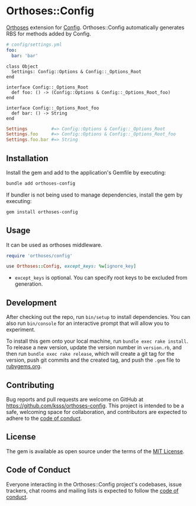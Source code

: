 # Orthoses::Config

[Orthoses](https://github.com/ksss/orthoses) extension for [Config](https://github.com/rubyconfig/config).
Orthoses::Config automatically generates RBS for methods added by Config.

```yml
# config/settings.yml
foo:
  bar: 'bar'
```

```rbs
class Object
  Settings: Config::Options & Config::_Options_Root
end

interface Config::_Options_Root
  def foo: () -> (Config::Options & Config::_Options_Root_foo)
end

interface Config::_Options_Root_foo
  def bar: () -> String
end
```

```rb
Settings         #=> Config::Options & Config::_Options_Root
Settings.foo     #=> Config::Options & Config::_Options_Root_foo
Settings.foo.bar #=> String
```

## Installation

Install the gem and add to the application's Gemfile by executing:

```bash
bundle add orthoses-config
```

If bundler is not being used to manage dependencies, install the gem by executing:

```bash
gem install orthoses-config
```

## Usage

It can be used as orthoses middleware.

```rb
require 'orthoses/config'
```

```rb
use Orthoses::Config, except_keys: %w[ignore_key]
```

- `except_keys` is optional. You can specify root keys to be excluded from generation.

## Development

After checking out the repo, run `bin/setup` to install dependencies. You can also run `bin/console` for an interactive prompt that will allow you to experiment.

To install this gem onto your local machine, run `bundle exec rake install`. To release a new version, update the version number in `version.rb`, and then run `bundle exec rake release`, which will create a git tag for the version, push git commits and the created tag, and push the `.gem` file to [rubygems.org](https://rubygems.org).

## Contributing

Bug reports and pull requests are welcome on GitHub at https://github.com/ksss/orthoses-config. This project is intended to be a safe, welcoming space for collaboration, and contributors are expected to adhere to the [code of conduct](https://github.com/ksss/orthoses-config/blob/main/CODE_OF_CONDUCT.md).

## License

The gem is available as open source under the terms of the [MIT License](https://opensource.org/licenses/MIT).

## Code of Conduct

Everyone interacting in the Orthoses::Config project's codebases, issue trackers, chat rooms and mailing lists is expected to follow the [code of conduct](https://github.com/ksss/orthoses-config/blob/main/CODE_OF_CONDUCT.md).
